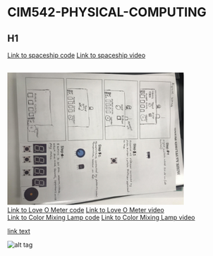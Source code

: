 # CIM542-PHYSICAL-COMPUTING

## H1

<a href = "/homework/spaceship_interface.ino">Link to spaceship code</a>
<a href = "https://vimeo.com/315934051">Link to spaceship video</a>

<br>
<img src = "/homework/prototype.jpg" width = "400">

<br>
<a href = "/homework/love_o_meter.ino">Link to Love O Meter code</a>
<a href = "https://vimeo.com/317182392">Link to Love O Meter video</a>
<!--- couldn't get good temp settings for some reason -->

<br>
<a href = "/homework/color_mixing_lamp">Link to Color Mixing Lamp code</a>
<a href = "https://vimeo.com/317309296">Link to Color Mixing Lamp video</a>

[link text](url)

![alt tag](image_url)
